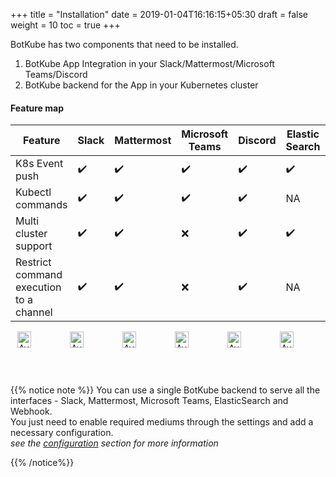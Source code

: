 +++
title = "Installation"
date = 2019-01-04T16:16:15+05:30
draft = false
weight = 10
toc = true
+++

BotKube has two components that need to be installed.

1. BotKube App Integration in your Slack/Mattermost/Microsoft Teams/Discord
2. BotKube backend for the App in your Kubernetes cluster

<style>

a.linkhighlight:hover {
  color: #ffffff;
}

a.linkhighlight {
  color: inherit;
}

a.linkhighlight:hover:after, a.linkhighlight:focus:after {
  width: 0 !important;
}

.centerimage {
  width: 60%; float:center;
}

.leftimage {
  width: 48%; float:left; display:inline-block;
}

.rightimage {
  width: 48%; float:right; display:inline-block;
}

.visibledesktop {
  overflow: auto;
  display: block;
}

.visiblemobile {
  display: none;
}


.installbox {
  position: relative;
}

.image {
  opacity: 1;
  display: block;
  width: 60%;
  height: auto;
  transition: .5s ease;
  backface-visibility: hidden;
}

.middle {
  transition: .5s ease;
  opacity: 0;
  position: absolute;
  top: 50%;
  left: 50%;
  transform: translate(-50%, -50%);
  -ms-transform: translate(-50%, -50%);
  cursor: pointer;
}

.installbox:hover .image {
  cursor: pointer;
  opacity: 0.3;
}

.installbox:hover .middle {
  opacity: 1;
}

.text {
  background-color: #1C90F3;
  color: white;
  font-size: 16px;
  padding: 16px 32px;
}

@media screen and (max-width: 600px) {
  .centerimage {
    width: 100%;
  }
  .leftimage {
    width: 100%;
  }
  .rightimage {
    width: 100%;
  }
  .visibledesktop {
    display: none;
  }
  .visiblemobile {
    overflow: auto;
    display: block;
  }
}
</style>

#### Feature map

| Feature  | Slack | Mattermost | Microsoft Teams | Discord | Elastic Search | Webhook |
| -------- | ----- | -----------| --------------- | -------------- | ------- | ------- |
| K8s Event push | :heavy_check_mark: | :heavy_check_mark: | :heavy_check_mark: | :heavy_check_mark: | :heavy_check_mark: | :heavy_check_mark: |
| Kubectl commands | :heavy_check_mark: | :heavy_check_mark: | :heavy_check_mark: | :heavy_check_mark: | NA | NA |
| Multi cluster support | :heavy_check_mark: | :heavy_check_mark: | :x: | :heavy_check_mark: | :heavy_check_mark: | :heavy_check_mark: |
| Restrict command execution to a channel | :heavy_check_mark: | :heavy_check_mark: | :x: | :heavy_check_mark: | NA | NA |

<div style="display: flex;justify-content: space-around;">
  <div class="installbox">
    <img src="/images/slack.png" alt="Avatar" class="image">
    <div class="middle">
      <div class="text">
        <a href="slack" class="linkhighlight">
          Integrate with Slack
        </a>
      </div>
    </div>
  </div>
  <div class="installbox">
    <img src="/images/mattermost.png" alt="Avatar" class="image">
    <div class="middle">
      <div class="text">
        <a href="mattermost" class="linkhighlight">
          Integrate with Mattermost
        </a>
      </div>
    </div>
  </div>
  <div class="installbox">
    <img src="/images/discord.png" alt="Avatar" class="image">
    <div class="middle">
      <div class="text">
        <a href="discord" class="linkhighlight">
          Integrate with Discord
        </a>
      </div>
    </div>
  </div>
  <div class="installbox">
    <img src="/images/msteams.png" alt="Avatar" class="image">
    <div class="middle">
      <div class="text">
        <a href="teams" class="linkhighlight">
          Integrate with Microsoft Teams
        </a>
      </div>
    </div>
  </div>
  <div class="installbox">
    <img src="/images/elasticsearch.png" alt="Avatar" class="image">
    <div class="middle">
      <div class="text">
        <a href="elasticsearch" class="linkhighlight">
          Integrate with ElasticSearch
        </a>
      </div>
    </div>
  </div>
  <div class="installbox">
    <img src="/images/webhook.png" alt="Avatar" class="image">
    <div class="middle">
      <div class="text">
        <a href="webhook" class="linkhighlight">
          Configure Outgoing Webhook
        </a>
      </div>
    </div>
  </div>
</div>

{{% notice note %}}
You can use a single BotKube backend to serve all the interfaces - Slack, Mattermost, Microsoft Teams, ElasticSearch and Webhook. <br>
You just need to enable required mediums through the settings and add a necessary configuration.<br>
_see the [configuration](/configuration) section for more information_

{{% /notice%}}
